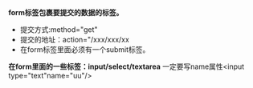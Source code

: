**form标签包裹要提交的数据的标签。**
- 提交方式:method="get"
- 提交的地址：action="/xxx/xxx/xx
- 在form标签里面必须有一个submit标签。

**在form里面的一些标签：input/select/textarea**
 一定要写name属性<input type="text"name="uu"/>